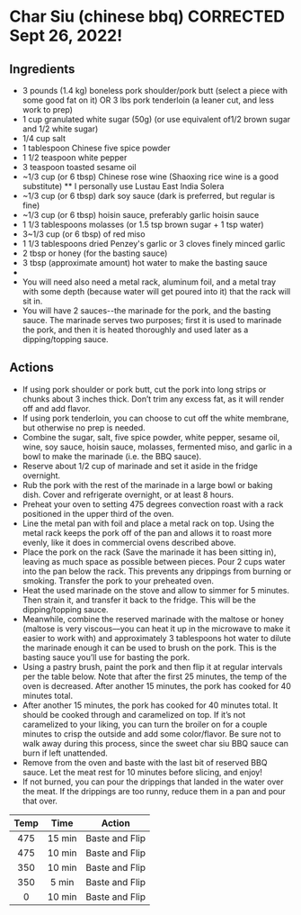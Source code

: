 # Char Siu (chinese bbq) CORRECTED Sept 26, 2022!


## Ingredients
*  3 pounds (1.4 kg) boneless pork shoulder/pork butt (select a piece with some good fat on it) OR 3 lbs pork tenderloin (a leaner cut, and less work to prep)
*  1 cup granulated white sugar (50g) (or use equivalent of1/2 brown sugar and 1/2 white sugar)
*  1/4 cup salt
*  1 tablespoon Chinese five spice powder
*  1 1/2 teaspoon white pepper
*  3 teaspoon toasted sesame oil
*  ~1/3 cup (or 6 tbsp) Chinese rose wine (Shaoxing rice wine is a good substitute)
** I personally use Lustau East India Solera
*  ~1/3 cup (or 6 tbsp) dark soy sauce (dark is preferred, but regular is fine)
*  ~1/3 cup (or 6 tbsp) hoisin sauce, preferably garlic hoisin sauce
*  1 1/3 tablespoons molasses (or 1.5 tsp brown sugar + 1 tsp water)
*  3~1/3 cup (or 6 tbsp) of red miso
*  1 1/3 tablespoons dried Penzey's garlic or 3 cloves finely minced garlic
*  2 tbsp or honey (for the basting sauce)
*  3 tbsp (approximate amount) hot water to make the basting sauce
*  
*  You will need also need a metal rack, aluminum foil, and a metal tray with some depth (because water will get poured into it) that the rack will sit in.
*  You will have 2 sauces--the marinade for the pork, and the basting sauce. The marinade serves two purposes; first it is used to marinade the pork, and then it is heated thoroughly and used later as a dipping/topping sauce. 




## Actions

* If using pork shoulder or pork butt, cut the pork into long strips or chunks about 3 inches thick. Don’t trim any excess fat, as it will render off and add flavor.
* If using pork tenderloin, you can choose to cut off the white membrane, but otherwise no prep is needed.
*  Combine the sugar, salt, five spice powder, white pepper, sesame oil, wine, soy sauce, hoisin sauce, molasses, fermented miso, and garlic in a bowl to make the marinade (i.e. the BBQ sauce).
*  Reserve about 1/2 cup of marinade and set it aside in the fridge overnight. 
*  Rub the pork with the rest of the marinade in a large bowl or baking dish. Cover and refrigerate overnight, or at least 8 hours.
*  Preheat your oven to setting 475 degrees convection roast with a rack positioned in the upper third of the oven. 
*  Line the metal pan with foil and place a metal rack on top. Using the metal rack keeps the pork off of the pan and allows it to roast more evenly, like it does in commercial ovens described above. 
*  Place the pork on the rack (Save the marinade it has been sitting in), leaving as much space as possible between pieces. Pour 2 cups water into the pan below the rack. This prevents any drippings from burning or smoking. Transfer the pork to your preheated oven.
*  Heat the used marinade on the stove and allow to simmer for 5 minutes. Then strain it, and transfer it back to the fridge. This will be the dipping/topping sauce. 
*  Meanwhile, combine the reserved marinade with the maltose or honey (maltose is very viscous––you can heat it up in the microwave to make it easier to work with) and approximately 3 tablespoons hot water to dilute the marinade enough it can be used to brush on the pork. This is the basting sauce you’ll use for basting the pork.
*  Using a pastry brush, paint the pork and then flip it at regular intervals per the table below. Note that after the first 25 minutes, the temp of the oven is decreased. After another 15 minutes, the pork has cooked for 40 minutes total.
*  After another 15 minutes, the pork has cooked for 40 minutes total. It should be cooked through and caramelized on top. If it’s not caramelized to your liking, you can turn the broiler on for a couple minutes to crisp the outside and add some color/flavor. Be sure not to walk away during this process, since the sweet char siu BBQ sauce can burn if left unattended.
*  Remove from the oven and baste with the last bit of reserved BBQ sauce. Let the meat rest for 10 minutes before slicing, and enjoy!
* If not burned, you can pour the drippings that landed in the water over the meat. If the drippings are too runny, reduce them in a pan and pour that over.




| Temp  | Time  | Action |
| :------------: |:---------------:| :-----:|
| 475      | 15 min | Baste and Flip |
| 475      | 10 min |   Baste and Flip |
| 350 | 10 min | Baste and Flip  |
| 350 | 5 min | Baste and Flip |
| 0 | 10 min | Baste and Flip |

